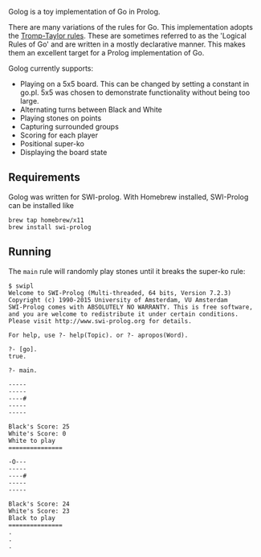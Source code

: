 Golog is a toy implementation of Go in Prolog. 

There are many variations of the rules for Go. This implementation adopts the [Tromp-Taylor rules](http://tromp.github.io/go.html). These are sometimes referred to as the 'Logical Rules of Go' and are written in a mostly declarative manner. This makes them an excellent target for a Prolog implementation of Go.

Golog currently supports:
* Playing on a 5x5 board. This can be changed by setting a constant in go.pl. 5x5 was chosen to demonstrate functionality without being too large.
* Alternating turns between Black and White
* Playing stones on points
* Capturing surrounded groups
* Scoring for each player 
* Positional super-ko
* Displaying the board state

Requirements
------------
Golog was written for SWI-prolog. With Homebrew installed, SWI-Prolog can be installed like
```
brew tap homebrew/x11
brew install swi-prolog
```

Running
-------
The `main` rule will randomly play stones until it breaks the super-ko rule:
```
$ swipl
Welcome to SWI-Prolog (Multi-threaded, 64 bits, Version 7.2.3)
Copyright (c) 1990-2015 University of Amsterdam, VU Amsterdam
SWI-Prolog comes with ABSOLUTELY NO WARRANTY. This is free software,
and you are welcome to redistribute it under certain conditions.
Please visit http://www.swi-prolog.org for details.

For help, use ?- help(Topic). or ?- apropos(Word).

?- [go].
true.

?- main.

-----
-----
----#
-----
-----

Black's Score: 25
White's Score: 0
White to play
===============

-O---
-----
----#
-----
-----

Black's Score: 24
White's Score: 23
Black to play
===============
.
.
.
```
